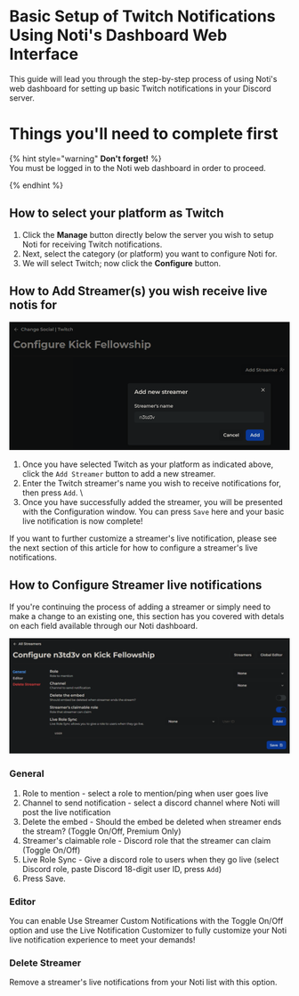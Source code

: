 # Basic Setup of Twitch Notifications Using Noti's Dashboard Web Interface

This guide will lead you through the step-by-step process of using Noti's web dashboard for setting up basic Twitch notifications in your Discord server.

# Things you'll need to complete first

{% hint style="warning" **Don't forget!** %} \
You must be logged in to the Noti web dashboard in order to proceed.
<!--You will need to have already completed the [Web Dashboard: Basics & Logging In](dashboard.md) steps before proceeding.-->
{% endhint %}

## How to select your platform as Twitch

1. Click the **Manage** button directly below the server you wish to setup Noti for receiving Twitch notifications.
2. Next, select the category (or platform) you want to configure Noti for.
3. We will select Twitch; now click the **Configure** button.

## How to Add Streamer(s) you wish receive live notis for

![](../../.gitbook/assets/twitch_add_streamer.png)
1. Once you have selected Twitch as your platform as indicated above, click the `Add Streamer` button to add a new streamer.
2. Enter the Twitch streamer's name you wish to receive notifications for, then press `Add`. \
3. Once you have successfully added the streamer, you will be presented with the Configuration window. You can press `Save` here and your basic live notification is now complete! 

If you want to further customize a streamer's live notification, please see the next section of this article for how to configure a streamer's live notifications.

## How to Configure Streamer live notifications

If you're continuing the process of adding a streamer or simply need to make a change to an existing one, this section has you covered with detals on each field available through our Noti dashboard.

![](../../.gitbook/assets/twitch_configure_streamer.png)

### General
  1. Role to mention - select a role to mention/ping when user goes live
  2. Channel to send notification - select a discord channel where Noti will post the live notification
  3. Delete the embed - Should the embed be deleted when streamer ends the stream? (Toggle On/Off, Premium Only)
  4. Streamer's claimable role - Discord role that the streamer can claim (Toggle On/Off)
  5. Live Role Sync - Give a discord role to users when they go live (select Discord role, paste Discord 18-digit user ID, press `Add`)
  6. Press Save.

### Editor
  You can enable Use Streamer Custom Notifications with the Toggle On/Off option and use the Live Notification Customizer to fully customize your Noti live notification experience to meet your demands!

### Delete Streamer
  Remove a streamer's live notifications from your Noti list with this option.
